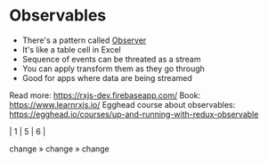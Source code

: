 # Observables

* There's a pattern called [Observer](https://ru.wikipedia.org/wiki/%D0%9D%D0%B0%D0%B1%D0%BB%D1%8E%D0%B4%D0%B0%D1%82%D0%B5%D0%BB%D1%8C_(%D1%88%D0%B0%D0%B1%D0%BB%D0%BE%D0%BD_%D0%BF%D1%80%D0%BE%D0%B5%D0%BA%D1%82%D0%B8%D1%80%D0%BE%D0%B2%D0%B0%D0%BD%D0%B8%D1%8F))
* It's like a table cell in Excel
* Sequence of events can be threated as a stream
* You can apply transform them as they go through
* Good for apps where data are being streamed

Read more: https://rxjs-dev.firebaseapp.com/
Book: https://www.learnrxjs.io/
Egghead course about observables: https://egghead.io/courses/up-and-running-with-redux-observable

| 1 | 5 | 6 |

change » change » change